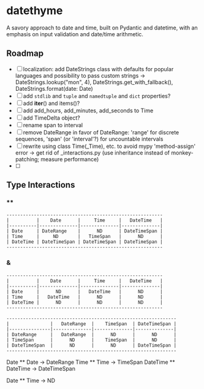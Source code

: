 # datethyme

A savory approach to date and time, built on Pydantic and datetime, with an emphasis on input validation and date/time arithmetic.

## Roadmap

- [ ] localization: add DateStrings class with defaults for popular languages and possibility to pass custom strings -> DateStrings.lookup("mon", 4), DateStrings.get_with_fallback(), DateStrings.format(date: Date)
- [ ] add `stdlib` and `tuple` and `namedtuple` and `dict` properties?
- [ ] add __iter__()  and items()?
- [ ] add add_hours, add_minutes, add_seconds to Time
- [ ] add TimeDelta object?
- [ ] rename span to interval
- [ ] remove DateRange in favor of DateRange: 'range' for discrete sequences, 'span' (or 'interval'?) for uncountable intervals
- [ ] rewrite using class Time(_Time), etc. to avoid mypy 'method-assign' error -> get rid of _interactions.py
      (use inheritance instead of monkey-patching; measure performance)
- [ ] 


## Type Interactions

### **

```
---------------------------------------------------------
|          |    Date      |     Time     |   DateTime   |
|----------|--------------|--------------|--------------|
| Date     | DateRange    |      ND      | DateTimeSpan |
| Time     |     ND       |   TimeSpan   |      ND      |
| DateTime | DateTimeSpan | DateTimeSpan | DateTimeSpan |
---------------------------------------------------------
```

### \&

```
---------------------------------------------------------
|          |    Date      |     Time     |   DateTime   |
|----------|--------------|--------------|--------------|
| Date     |      ND      |   DateTime   |      ND      |
| Time     |   DateTime   |      ND      |      ND      |
| DateTime |      ND      |      ND      |      ND      |
---------------------------------------------------------
```

```
--------------------------------------------------------------
|               |   DateRange  |    TimeSpan  | DateTimeSpan |
|---------------|--------------|--------------|--------------|
| DateRange     |   DateRange  |      ND      |      ND      |
| TimeSpan      |      ND      |    TimeSpan  |      ND      |
| DateTimeSpan  |      ND      |      ND      | DateTimeSpan |
--------------------------------------------------------------
```

Date ** Date -> DateRange
Time ** Time -> TimeSpan
DateTime ** DateTime -> DateTimeSpan

Date ** Time -> ND